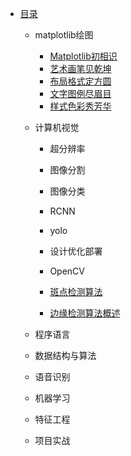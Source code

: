 * [目录](README.md)
    * matplotlib绘图
        * [Matplotlib初相识](matplotlib/ch1.md)
        * [艺术画笔见乾坤](matplotlib/ch2.md)
        * [布局格式定方圆](matplotlib/ch3.md)
        * [文字图例尽眉目](matplotlib/ch4.md)
        *  [样式色彩秀芳华](matplotlib/ch5.md)

    * 计算机视觉
    
        * 超分辨率
        * 图像分割
        * 图像分类
        * RCNN
        * yolo
        * 设计优化部署
        * OpenCV
    
        * [斑点检测算法](cv/ch1.md)
        * [边缘检测算法概述](cv/ch2.md)
    
    * 程序语言
    
    * 数据结构与算法
    
    * 语音识别
    
    * 机器学习
    
    * 特征工程
    
    * 项目实战

